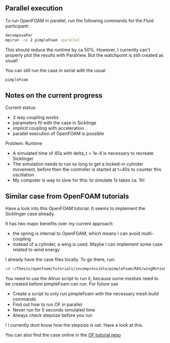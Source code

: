 ## Parallel execution

To run OpenFOAM in parallel, run the following commands for the Fluid participant:

```bash
decomposePar
mpirun -np 2 pimpleFoam -parallel
```

This should reduce the runtime by ca 50%. However, I currently can't properly plot the results with ParaView.
But the watchpoint is still created as usual!

You can still run the case in serial with the usual

```bash
pimpleFoam
```


## Notes on the current progress

Current status:
- 3 way coupling works
- parameters fit with the case in Sicklinge
- implicit coupling with acceleration
- parallel execution of OpenFOAM is possible

Problem: Runtime
- A simulated time of 45s with delta_t = 1e-4 is necessary to recreate Sicklinger
- The simulation needs to run so long to get a locked-in cylinder movement, before then the controller is started at t=40s to counter this oscillation
- My computer is way to slow for this: to simulate 1s takes ca. 1h!


## Similar case from OpenFOAM tutorials

Have a look into this OpenFOAM tutorial. It seems to implement the Sicklinger case already. 

It has two major benefits over my current approach:
- the spring is internal to OpenFOAM, which means I can avoid multi-coupling
- instead of a cylinder, a wing is used. Maybe I can implement some case related to wind energy

I already have the case files locally. To go there, run:

```bash
cd ~/Thesis/openfoam/tutorials/incompressible/pimpleFoam/RAS/wingMotion/wingMotion2D_pimpleFoam
```

You need to use the Allrun script to run it, because some meshes need to be created before pimpleFoam can run. For future use

- Create a script to only run pimpleFoam with the necessary mesh build commands
- Find out how to run OF in parallel
- Never run for 5 seconds simulated time
- Always check stepsize before you run

! I currently dont know how the stepsize is set. Have a look at this.

You can also find the case online in the [OF tutorial repo](https://github.com/OpenFOAM/OpenFOAM-6/tree/master/tutorials/incompressible/pimpleFoam/RAS/wingMotion)
